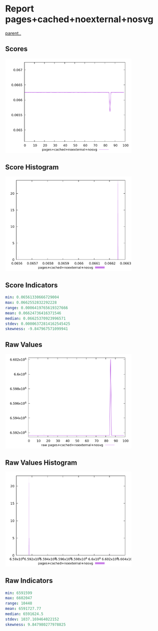 # Report pages+cached+noexternal+nosvg

[parent..](./..)  


## Scores

![score](./score.png)  

## Score Histogram

![hist](./hist.png)  

## Score Indicators

```yaml
min: 0.06561330666729004
max: 0.0662552832292228
range: 0.0006419765619327666
mean: 0.06624736416371546
median: 0.06625370923996571
stdev: 0.00006372814162545425
skewness: -9.847967571099941

```

## Raw Values

![raw](./raw.png)  

## Raw Values Histogram

![raw hist](./raw_hist.png)  

## Raw Indicators

```yaml
min: 6591599
max: 6602047
range: 10448
mean: 6591727.77
median: 6591624.5
stdev: 1037.169464022152
skewness: 9.847980277978825

```

<style>
  img {
    max-width: 80%;
  }
</style>
      
